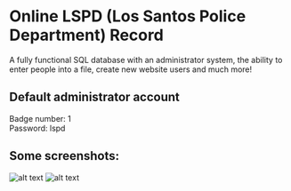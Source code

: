 # Online LSPD (Los Santos Police Department) Record
A fully functional SQL database with an administrator system, the ability to enter people into a file, create new website users and much more!

## Default administrator account
Badge number: 1<br />
Password: lspd

## Some screenshots:
![alt text](https://github.com/elefelen/Online-LSPD-Record-PHP/blob/main/screenshots/1.PNG)
![alt text](https://github.com/elefelen/Online-LSPD-Record-PHP/blob/main/screenshots/2.PNG)
